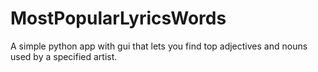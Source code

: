 # MostPopularLyricsWords
A simple python app with gui that lets you find top adjectives and nouns used by a specified artist. 

